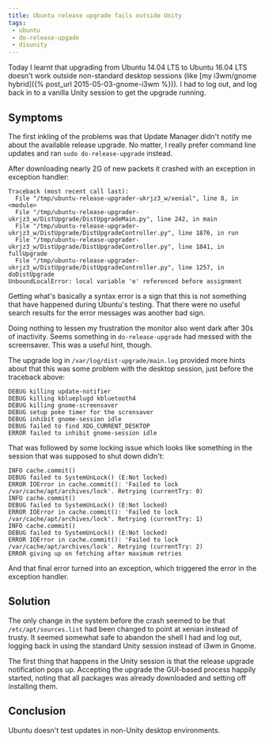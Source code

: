```yaml
---
title: Ubuntu release upgrade fails outside Unity
tags:
 - ubuntu
 - do-release-upgade
 - disunity
---
```


Today I learnt that upgrading from Ubuntu 14.04 LTS to Ubuntu 16.04
LTS doesn't work outside non-standard desktop sessions (like 
[my i3wm/gnome hybrid]({% post_url 2015-05-03-gnome-i3wm %})).  I had
to log out, and log back in to a vanilla Unity session to get the
upgrade running.

## Symptoms

The first inkling of the problems was that Update Manager didn't
notify me about the available release upgrade.  No matter, I really
prefer command line updates and ran ```sudo do-release-upgrade```
instead.

After downloading nearly 2G of new packets it crashed with an
exception in exception handler:

    Traceback (most recent call last):
      File "/tmp/ubuntu-release-upgrader-ukrjz3_w/xenial", line 8, in <module>
      File "/tmp/ubuntu-release-upgrader-ukrjz3_w/DistUpgrade/DistUpgradeMain.py", line 242, in main
      File "/tmp/ubuntu-release-upgrader-ukrjz3_w/DistUpgrade/DistUpgradeController.py", line 1876, in run
      File "/tmp/ubuntu-release-upgrader-ukrjz3_w/DistUpgrade/DistUpgradeController.py", line 1841, in fullUpgrade
      File "/tmp/ubuntu-release-upgrader-ukrjz3_w/DistUpgrade/DistUpgradeController.py", line 1257, in doDistUpgrade
    UnboundLocalError: local variable 'e' referenced before assignment

Getting what's basically a syntax error is a sign that this is not
something that have happened during Ubuntu's testing.  That there were
no useful search results for the error messages was another bad sign.

Doing nothing to lessen my frustration the monitor also went dark
after 30s of inactivity.  Seems something in ```do-release-upgrade```
had messed with the screensaver.  This was a useful hint, though.

The upgrade log in `/var/log/dist-upgrade/main.log` provided more
hints about that this was some problem with the desktop session, just
before the traceback above:

    DEBUG killing update-notifier
    DEBUG killing kblueplugd kbluetooth4
    DEBUG killing gnome-screensaver
    DEBUG setup poke timer for the scrensaver
    DEBUG inhibit gnome-session idle
    DEBUG failed to find XDG_CURRENT_DESKTOP
    ERROR failed to inhibit gnome-session idle

That was followed by some locking issue which looks like something
in the session that was supposed to shut down didn't:

    INFO cache.commit()
    DEBUG failed to SystemUnLock() (E:Not locked) 
    ERROR IOError in cache.commit(): 'Failed to lock /var/cache/apt/archives/lock'. Retrying (currentTry: 0)
    INFO cache.commit()
    DEBUG failed to SystemUnLock() (E:Not locked) 
    ERROR IOError in cache.commit(): 'Failed to lock /var/cache/apt/archives/lock'. Retrying (currentTry: 1)
    INFO cache.commit()
    DEBUG failed to SystemUnLock() (E:Not locked) 
    ERROR IOError in cache.commit(): 'Failed to lock /var/cache/apt/archives/lock'. Retrying (currentTry: 2)
    ERROR giving up on fetching after maximum retries

And that final error turned into an exception, which triggered the
error in the exception handler.


## Solution

The only change in the system before the crash seemed to be that
`/etc/apt/sources.list` had been changed to point at xenian instead of
trusty.  It seemed somewhat safe to abandon the shell I had and log
out, logging back in using the standard Unity session instead of i3wm
in Gnome.

The first thing that happens in the Unity session is that the release
upgrade notification pops up.  Accepting the upgrade the GUI-based
process happily started, noting that all packages was already
downloaded and setting off installing them.


## Conclusion

Ubuntu doesn't test updates in non-Unity desktop environments.
